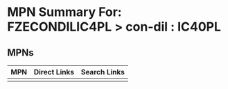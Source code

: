 



# MPN Summary For: FZECONDILIC4PL > con-dil : IC40PL

## MPNs
  

|MPN|Direct Links|Search Links|
| :--- | :--- | :--- |
||||
